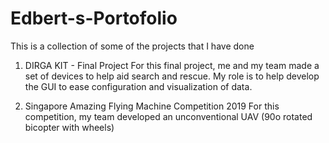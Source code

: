 # Edbert-s-Portofolio
This is a collection of some of the projects that I have done
1. DIRGA KIT - Final Project
For this final project, me and my team made a set of devices to help aid search and rescue. My role is to help develop the GUI to ease configuration and visualization of data.

2. Singapore Amazing Flying Machine Competition 2019
For this competition, my team developed an unconventional UAV (90o rotated bicopter with wheels)
